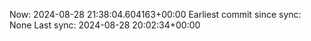 Now: 2024-08-28 21:38:04.604163+00:00 Earliest commit since sync: None Last sync: 2024-08-28 20:02:34+00:00

